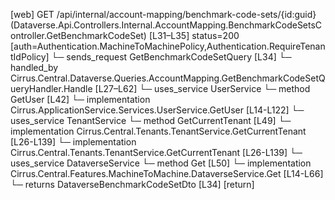 [web] GET /api/internal/account-mapping/benchmark-code-sets/{id:guid}  (Dataverse.Api.Controllers.Internal.AccountMapping.BenchmarkCodeSetsController.GetBenchmarkCodeSet)  [L31–L35] status=200 [auth=Authentication.MachineToMachinePolicy,Authentication.RequireTenantIdPolicy]
  └─ sends_request GetBenchmarkCodeSetQuery [L34]
    └─ handled_by Cirrus.Central.Dataverse.Queries.AccountMapping.GetBenchmarkCodeSetQueryHandler.Handle [L27–L62]
      └─ uses_service UserService
        └─ method GetUser [L42]
          └─ implementation Cirrus.ApplicationService.Services.UserService.GetUser [L14-L122]
      └─ uses_service TenantService
        └─ method GetCurrentTenant [L49]
          └─ implementation Cirrus.Central.Tenants.TenantService.GetCurrentTenant [L26-L139]
          └─ implementation Cirrus.Central.Tenants.TenantService.GetCurrentTenant [L26-L139]
      └─ uses_service DataverseService
        └─ method Get [L50]
          └─ implementation Cirrus.Central.Features.MachineToMachine.DataverseService.Get [L14-L66]
  └─ returns DataverseBenchmarkCodeSetDto [L34] [return]

